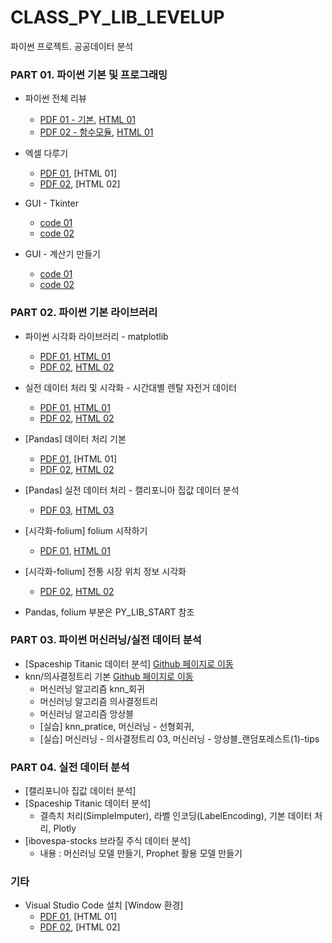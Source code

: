 # CLASS_PY_LIB_LEVELUP
파이썬 프로젝트. 공공데이터 분석

### PART 01. 파이썬 기본 및 프로그래밍
 * 파이썬 전체 리뷰
   * [PDF 01 - 기본](./02_PYTHON/01_01_python_review.pdf), [HTML 01](https://ldjwj.github.io/CLASS_PY_LIB_LEVELUP/02_PYTHON/01_01_python_review.html)
   * [PDF 02 - 함수모듈](./02_PYTHON/01_04_fnc_lambda_module.pdf), [HTML 01](https://ldjwj.github.io/CLASS_PY_LIB_LEVELUP/02_PYTHON/01_04_fnc_lambda_module.html)

 * 엑셀 다루기
   * [PDF 01](./02_PYTHON/01_02A_project_excel.pdf), [HTML 01]
   * [PDF 02](./02_PYTHON/01_02B_project_excel.pdf), [HTML 02]

 * GUI - Tkinter
   * [code 01](./02_PYTHON/01_03_tkinter/01_tk_dict01.py)
   * [code 02](./02_PYTHON/01_04_address_search.py)

 * GUI - 계산기 만들기
   * [code 01](./02_PYTHON/01_05B_cal.py)
   * [code 02](./02_PYTHON/01_05C_cal.py)

### PART 02. 파이썬 기본 라이브러리
 * 파이썬 시각화 라이브러리 - matplotlib
   * [PDF 01](./03_PY_LIB/01_matplotlib_A.pdf), [HTML 01](https://ldjwj.github.io/CLASS_PY_LIB_LEVELUP/03_PY_LIB/01_matplotlib_A.html)
   * [PDF 02](./03_PY_LIB/01_matplotlib_B.ipynb), [HTML 02](https://ldjwj.github.io/CLASS_PY_LIB_LEVELUP/03_PY_LIB/01_matplotlib_B.html)
   
 * 실전 데이터 처리 및 시각화 - 시간대별 렌탈 자전거 데이터
   * [PDF 01](./03_PY_LIB/02_01_Bike_EDA_02_2107.pdf), [HTML 01](https://ldjwj.github.io/CLASS_PY_LIB_LEVELUP/03_PY_LIB/02_01_Bike_EDA_02_2107.html)
   * [PDF 02](./03_PY_LIB/02_01_Bike_EDA_03_2107.pdf), [HTML 02](https://ldjwj.github.io/CLASS_PY_LIB_LEVELUP/03_PY_LIB/02_01_Bike_EDA_03_2107.html)

 * [Pandas] 데이터 처리 기본
   * [PDF 01](./03_PY_LIB/04_01_Pandas_기본_v10_2204.pdf), [HTML 01]
   * [PDF 02](./03_PY_LIB/04_02_pandas_Basic_2204.pdf), [HTML 02](https://ldjwj.github.io/CLASS_PY_LIB_LEVELUP/03_PY_LIB/04_02_pandas_Basic_2204.html)

 * [Pandas] 실전 데이터 처리 - 캘리포니아 집값 데이터 분석
   * [PDF 03](./03_PY_LIB/04_03_pandas_02_california_0502.pdf), [HTML 03](https://ldjwj.github.io/CLASS_PY_LIB_LEVELUP/03_PY_LIB/04_03_pandas_02_california_0502.html)

 * [시각화-folium] folium 시작하기
   * [PDF 01](./03_PY_LIB/05_01_folium_local_2204.pdf), [HTML 01](https://ldjwj.github.io/CLASS_PY_LIB_LEVELUP/03_PY_LIB/05_01_folium_local_2204.html)

 * [시각화-folium] 전통 시장 위치 정보 시각화
   * [PDF 02](./03_PY_LIB/05_02_folium_market_colab.pdf), [HTML 02](https://ldjwj.github.io/CLASS_PY_LIB_LEVELUP/03_PY_LIB/05_02_folium_market_colab.html)

 * Pandas, folium 부분은 PY_LIB_START 참조


### PART 03. 파이썬 머신러닝/실전 데이터 분석
 * [Spaceship Titanic 데이터 분석] [Github 페이지로 이동](https://github.com/LDJWJ/dataAnalysis)
 * knn/의사결정트리 기본 [Github 페이지로 이동](https://github.com/LDJWJ/ML_Basic_Class)
    * 머신러닝 알고리즘 knn_회귀
    * 머신러닝 알고리즘 의사결정트리
    * 머신러닝 알고리즘 앙상블
    * [실습] knn_pratice, 머신러닝 - 선형회귀, 
    * [실습] 머신러닝 - 의사결정트리 03, 머신러닝 - 앙상블_랜덤포레스트(1)-tips


### PART 04. 실전 데이터 분석
 * [캘리포니아 집값 데이터 분석]
 * [Spaceship Titanic 데이터 분석]
    * 결측치 처리(SimpleImputer), 라벨 인코딩(LabelEncoding), 기본 데이터 처리, Plotly
 * [ibovespa-stocks 브라질 주식 데이터 분석]
    * 내용 : 머신러닝 모델 만들기, Prophet 활용 모델 만들기

### 기타
 * Visual Studio Code 설치 [Window 환경]
   * [PDF 01](./01_START/01_[Window]01_visual_studio_code.pdf), [HTML 01]
   * [PDF 02](./01_START/01_[Window]02_visual_studio_code(2).pdf), [HTML 02]
